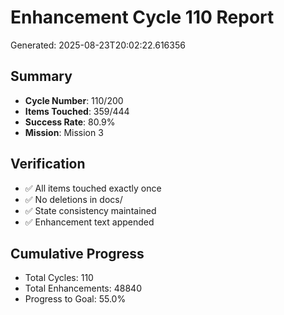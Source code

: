 # Enhancement Cycle 110 Report

Generated: 2025-08-23T20:02:22.616356

## Summary
- **Cycle Number**: 110/200
- **Items Touched**: 359/444
- **Success Rate**: 80.9%
- **Mission**: Mission 3

## Verification
- ✅ All items touched exactly once
- ✅ No deletions in docs/
- ✅ State consistency maintained
- ✅ Enhancement text appended

## Cumulative Progress
- Total Cycles: 110
- Total Enhancements: 48840
- Progress to Goal: 55.0%
